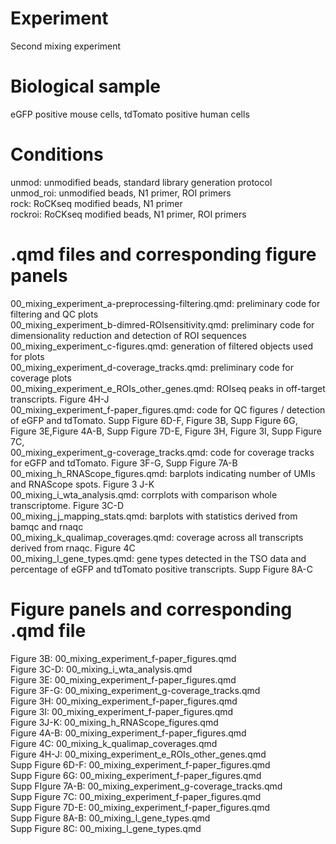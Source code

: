 # Experiment
Second mixing experiment

# Biological sample
eGFP positive mouse cells, tdTomato positive human cells

# Conditions
unmod: unmodified beads, standard library generation protocol  
unmod_roi: unmodified beads, N1 primer, ROI primers  
rock: RoCKseq modified beads, N1 primer  
rockroi: RoCKseq modified beads, N1 primer, ROI primers  
 
# .qmd files and corresponding figure panels

00_mixing_experiment_a-preprocessing-filtering.qmd: preliminary code for filtering and QC plots  
00_mixing_experiment_b-dimred-ROIsensitivity.qmd: preliminary code for dimensionality reduction and detection of ROI sequences  
00_mixing_experiment_c-figures.qmd: generation of filtered objects used for plots  
00_mixing_experiment_d-coverage_tracks.qmd: preliminary code for coverage plots  
00_mixing_experiment_e_ROIs_other_genes.qmd: ROIseq peaks in off-target transcripts. Figure 4H-J  
00_mixing_experiment_f-paper_figures.qmd: code for QC figures / detection of eGFP and tdTomato. Supp Figure 6D-F, Figure 3B, Supp Figure 6G, Figure 3E,Figure 4A-B, Supp Figure 7D-E, Figure 3H, Figure 3I, Supp Figure 7C,  
00_mixing_experiment_g-coverage_tracks.qmd: code for coverage tracks for eGFP and tdTomato. Figure 3F-G, Supp Figure 7A-B  
00_mixing_h_RNAScope_figures.qmd: barplots indicating number of UMIs and RNAScope spots. Figure 3 J-K  
00_mixing_i_wta_analysis.qmd: corrplots with comparison whole transcriptome. Figure 3C-D  
00_mixing_j_mapping_stats.qmd: barplots with statistics derived from bamqc and rnaqc  
00_mixing_k_qualimap_coverages.qmd: coverage across all transcripts derived from rnaqc. Figure 4C  
00_mixing_l_gene_types.qmd: gene types detected in the TSO data and percentage of eGFP and tdTomato positive transcripts. Supp Figure 8A-C  

# Figure panels and corresponding .qmd file
Figure 3B: 00_mixing_experiment_f-paper_figures.qmd  
Figure 3C-D: 00_mixing_i_wta_analysis.qmd  
Figure 3E: 00_mixing_experiment_f-paper_figures.qmd  
Figure 3F-G: 00_mixing_experiment_g-coverage_tracks.qmd  
Figure 3H: 00_mixing_experiment_f-paper_figures.qmd  
Figure 3I: 00_mixing_experiment_f-paper_figures.qmd  
Figure 3J-K: 00_mixing_h_RNAScope_figures.qmd  
Figure 4A-B: 00_mixing_experiment_f-paper_figures.qmd  
Figure 4C: 00_mixing_k_qualimap_coverages.qmd  
Figure 4H-J: 00_mixing_experiment_e_ROIs_other_genes.qmd  
Supp Figure 6D-F: 00_mixing_experiment_f-paper_figures.qmd  
Supp Figure 6G: 00_mixing_experiment_f-paper_figures.qmd  
Supp FIgure 7A-B: 00_mixing_experiment_g-coverage_tracks.qmd  
Supp Figure 7C: 00_mixing_experiment_f-paper_figures.qmd  
Supp Figure 7D-E: 00_mixing_experiment_f-paper_figures.qmd  
Supp Figure 8A-B: 00_mixing_l_gene_types.qmd  
Supp Figure 8C: 00_mixing_l_gene_types.qmd  
